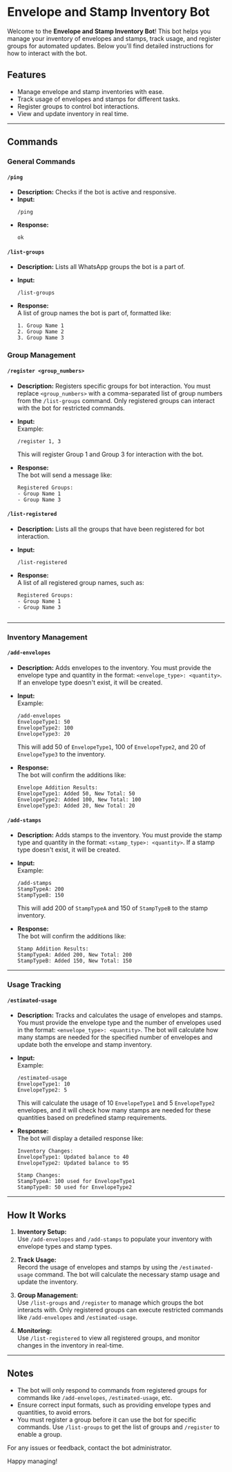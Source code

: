 # Envelope and Stamp Inventory Bot

Welcome to the **Envelope and Stamp Inventory Bot**! This bot helps you manage your inventory of envelopes and stamps, track usage, and register groups for automated updates. Below you'll find detailed instructions for how to interact with the bot.

## Features
- Manage envelope and stamp inventories with ease.
- Track usage of envelopes and stamps for different tasks.
- Register groups to control bot interactions.
- View and update inventory in real time.

---

## Commands

### **General Commands**

#### **`/ping`**
- **Description:** Checks if the bot is active and responsive.
- **Input:**  
    ```
    /ping
    ```
- **Response:**  
    ```
    ok
    ```

#### **`/list-groups`**
- **Description:** Lists all WhatsApp groups the bot is a part of.
- **Input:**  
    ```
    /list-groups
    ```
- **Response:**  
    A list of group names the bot is part of, formatted like:
  
    ```
    1. Group Name 1
    2. Group Name 2
    3. Group Name 3
    ```

### **Group Management**

#### **`/register <group_numbers>`**
- **Description:** Registers specific groups for bot interaction. You must replace `<group_numbers>` with a comma-separated list of group numbers from the `/list-groups` command. Only registered groups can interact with the bot for restricted commands.
- **Input:**  
    Example:
    ```
    /register 1, 3
    ```
    This will register Group 1 and Group 3 for interaction with the bot.

- **Response:**  
    The bot will send a message like:
    ```
    Registered Groups:
    - Group Name 1
    - Group Name 3
    ```

#### **`/list-registered`**
- **Description:** Lists all the groups that have been registered for bot interaction.
- **Input:**  
    ```
    /list-registered
    ```
- **Response:**  
    A list of all registered group names, such as:
  
    ```
    Registered Groups:
    - Group Name 1
    - Group Name 3
    
    
    ```

---

### **Inventory Management**

#### **`/add-envelopes`**
- **Description:** Adds envelopes to the inventory. You must provide the envelope type and quantity in the format: `<envelope_type>: <quantity>`. If an envelope type doesn't exist, it will be created.
- **Input:**  
    Example:
    ```
    /add-envelopes
    EnvelopeType1: 50
    EnvelopeType2: 100
    EnvelopeType3: 20
    ```
    This will add 50 of `EnvelopeType1`, 100 of `EnvelopeType2`, and 20 of `EnvelopeType3` to the inventory.

- **Response:**  
    The bot will confirm the additions like:
    ```
    Envelope Addition Results:
    EnvelopeType1: Added 50, New Total: 50
    EnvelopeType2: Added 100, New Total: 100
    EnvelopeType3: Added 20, New Total: 20
    ```

#### **`/add-stamps`**
- **Description:** Adds stamps to the inventory. You must provide the stamp type and quantity in the format: `<stamp_type>: <quantity>`. If a stamp type doesn't exist, it will be created.
- **Input:**  
    Example:
    ```
    /add-stamps
    StampTypeA: 200
    StampTypeB: 150
    ```
    This will add 200 of `StampTypeA` and 150 of `StampTypeB` to the stamp inventory.

- **Response:**  
    The bot will confirm the additions like:
    ```
    Stamp Addition Results:
    StampTypeA: Added 200, New Total: 200
    StampTypeB: Added 150, New Total: 150
    ```

---

### **Usage Tracking**

#### **`/estimated-usage`**
- **Description:** Tracks and calculates the usage of envelopes and stamps. You must provide the envelope type and the number of envelopes used in the format: `<envelope_type>: <quantity>`. The bot will calculate how many stamps are needed for the specified number of envelopes and update both the envelope and stamp inventory.
- **Input:**  
    Example:
    ```
    /estimated-usage
    EnvelopeType1: 10
    EnvelopeType2: 5
    ```
    This will calculate the usage of 10 `EnvelopeType1` and 5 `EnvelopeType2` envelopes, and it will check how many stamps are needed for these quantities based on predefined stamp requirements.

- **Response:**  
    The bot will display a detailed response like:
    ```
    Inventory Changes:
    EnvelopeType1: Updated balance to 40
    EnvelopeType2: Updated balance to 95

    Stamp Changes:
    StampTypeA: 100 used for EnvelopeType1
    StampTypeB: 50 used for EnvelopeType2
    ```

---

## How It Works
1. **Inventory Setup:**  
   Use `/add-envelopes` and `/add-stamps` to populate your inventory with envelope types and stamp types.
   
2. **Track Usage:**  
   Record the usage of envelopes and stamps by using the `/estimated-usage` command. The bot will calculate the necessary stamp usage and update the inventory.
   
3. **Group Management:**  
   Use `/list-groups` and `/register` to manage which groups the bot interacts with. Only registered groups can execute restricted commands like `/add-envelopes` and `/estimated-usage`.

4. **Monitoring:**  
   Use `/list-registered` to view all registered groups, and monitor changes in the inventory in real-time.

---

## Notes
- The bot will only respond to commands from registered groups for commands like `/add-envelopes`, `/estimated-usage`, etc.
- Ensure correct input formats, such as providing envelope types and quantities, to avoid errors.
- You must register a group before it can use the bot for specific commands. Use `/list-groups` to get the list of groups and `/register` to enable a group.

For any issues or feedback, contact the bot administrator.

Happy managing!
